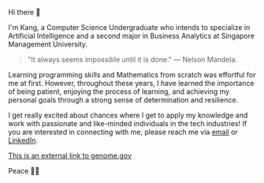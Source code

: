 Hi there 👋

I'm Kang, a Computer Science Undergraduate who intends to specialize in Artificial Intelligence and a second major in Business Analytics at Singapore Management University. 

> "It always seems impossible until it is done." ― Nelson Mandela. 

Learning programming skills and Mathematics from scratch was effortful for me at first. However, throughout these years, I have learned the importance of being patient, enjoying the process of learning, and achieving my personal goals through a strong sense of determination and resilience.

I get really excited about chances where I get to apply my knowledge and work with passionate and like-minded individuals in the tech industries! If you are interested in connecting with me, please reach me via [email](kang.chinshen@gmail.com) or [LinkedIn](kang.chinshen@gmail.com). 

[This is an external link to genome.gov](https://www.genome.gov/)

Peace ✌🏻

